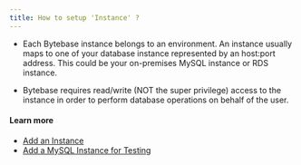 ```yaml
---
title: How to setup 'Instance' ?
---
```


- Each Bytebase instance belongs to an environment. An instance usually maps to one of your database instance represented by an host:port address. This could be your on-premises MySQL instance or RDS instance.

- Bytebase requires read/write (NOT the super privilege) access to the instance in order to perform database operations on behalf of the user.

#### Learn more

- [Add an Instance](https://www.bytebase.com/docs/get-started/configure-workspace/add-an-instance)
- [Add a MySQL Instance for Testing](https://www.bytebase.com/docs/get-started/configure-workspace/add-a-mysql-instance-for-testing)
